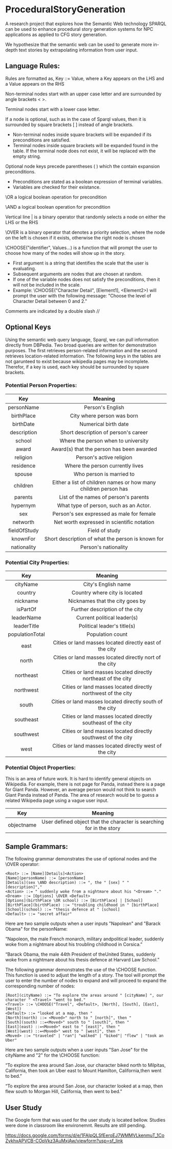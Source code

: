 # ProceduralStoryGeneration
A research project that explores how the Semantic Web technology SPARQL can be used to enhance procedural story generation systems for NPC applications as applied to CFG story generation. 

We hypothesize that the semantic web can be used to generate more in-depth text stories by extrapolating information from user input.

## Language Rules:

Rules are formatted as, Key ::= Value, where a Key appears on the LHS and a Value appears on the RHS

Non-terminal nodes start with an upper case letter and are surrounded by angle brackets < >.

Terminal nodes start with a lower case letter.

If a node is optional, such as in the case of Sparql values, then it is surrounded by square brackets [ ] instead of angle brackets.
 - Non-terminal nodes inside square brackets will be expanded if its preconditions are satisfied. 
 - Terminal nodes inside square brackets will be expanded found in the table. If the terminal node does not exist, it will be replaced with the empty string.
 
Optional node keys precede parentheses ( ) which the contain expansion preconditions. 
 - Preconditions are stated as a boolean expression of terminal variables. 
 - Variables are checked for their existance.

\OR a logical boolean operation for precondition

\AND a logical boolean operation for precondition

Vertical line | is a binary operator that randomly selects a node on either the LHS or the RHS

\OVER is a binary operator that denotes a priority selection, where the node on the left is chosen if it exists, otherwise the right node is chosen

\CHOOSE("identifier", Values...) is a function that will prompt the user to choose how many of the nodes will show up in the story.
 - First argument is a string that identifies the scale that the user is evaluating.
 - Subsequent arguments are nodes that are chosen at random.
 - If one of the variable nodes does not satisfy the preconditions, then it will not be included in the scale.
 - Example: \CHOOSE("Character Detail", [Element1], \<Element2\>) will prompt the user with the following message: "Choose the level of Character Detail between 0 and 2." 

Comments are indicated by a double slash //

## Optional Keys
Using the semantic web query language, Sparql, we can pull information directly from DBPedia. Two broad queries are written for demonstration purposes. The first retrieves person-related information and the second retrieves location-related information. The following keys in the tables are not garunteed to exist because wikipedia pages may be incomplete. Therefor, if a key is used, each key should be surrounded by square brackets.

### Potential Person Properties:
| Key | Meaning |
| :---: | :---: |
| personName | Person's English |
| birthPlace | City where person was born |
| birthDate | Numerical birth date |
| description | Short description of person's career |
| school | Where the person when to university |
| award | Award(s) that the person has been awarded |
| religion | Person's active religion |
| residence | Where the person currently lives |
| spouse | Who person is married to |
| children | Either a list of children names or how many children person has |
| parents | List of the names of person's parents |
| hypernym | What type of person, such as an Actor. |
| sex | Person's sex expressed as male for female |
| networth | Net worth expressed in scientific notation |
| fieldOfStudy | Field of study |
| knownFor | Short description of what the person is known for |
| nationality | Person's nationality |

### Potential City Properties:
| Key | Meaning |
| :---: | :---: |
| cityName | City's English name | 
| country | Country where city is located |  
| nickname | Nicknames that the city goes by | 
| isPartOf| Further description of the city | 
| leaderName | Current political leader(s) |  
| leaderTitle| Political leader's title(s) | 
| populationTotal| Population count | 
| east | Cities or land masses located directly east of the city | 
| north | Cities or land masses located directly nort of the city | 
| northeast | Cities or land masses located directly northeast of the city |   
| northwest | Cities or land masses located directly northwest of the city | 
| south | Cities or land masses located directly south of the city | 
| southeast | Cities or land masses located directly southeast of the city |  
| southwest | Cities or land masses located directly southwest of the city | 
| west | Cities or land masses located directly west of the city | 

### Potential Object Properties:
This is an area of future work. It is hard to identify general objects on Wikipedia. For example, there is not page for Panda, instead there is a page for Giant Panda. However, an average person would not think to search Giant Panda instead of Panda. The area of research would be to guess a related Wikipedia page using a vague user input.

| Key | Meaning |
| :---: | :---: |
| objectname | User defined object that the character is searching for in the story |

## Sample Grammars:

The following grammar demonstrates the use of optional nodes and the \\OVER operator:

```
<Root> ::= [Name][Details]<Action>
[Name](personName) ::= [personName]
[Details](sex \AND description) ::= ", the " [sex] " " [description]","
<Action> ::= " suddenly woke from a nightmare about his "<Dream> "."
<Dream> ::= [Options] \OVER <Default>
[Options](birthPlace \OR school) ::= [BirthPlace] | [School]
[BirthPlace](birthPlace) ::= "troubling childhood in " [birthPlace]
[School](school) ::= "thesis defence at " [school]
<Default> ::= "secret affair"
```

Here are two sample outputs when a user inputs "Napolean" and "Barack Obama" for the personName:

“Napoleon, the male French monarch, military andpolitical leader, suddenly woke from a nightmare about his troubling childhood in Corsica.”

“Barack Obama, the male 44th President of theUnited States, suddenly woke from a nightmare about his thesis defence at Harvard Law School.”

The following grammar demonstrates the use of the \\CHOOSE function. This function is used to adjust the length of a story. The tool will prompt the user to enter the number of nodes to expand and will proceed to expand the corresponding number of nodes:

```
[Root](cityName) ::= "To explore the areas around " [cityName] ", our character " <Travel> "went to bed."
<Travel> ::= \CHOOSE("Travel", <Default>, [North], [South], [East], [West])
<Default> ::= "looked at a map, then "
[North](north) ::= <Moved>" north to " [north]", then "
[South](south) ::=<Moved>" south to " [south]", then "
[East](east) ::=<Moved>" east to " [east]", then "
[West](west) ::=<Moved>" west to " [west]", then "
<Moved> ::= "traveled" | "ran"| "walked" | "biked"| "flew" | "took an Uber"
```

Here are two sample outputs when a user inputs "San Jose" for the cityName and "2" for the \\CHOOSE function:

“To explore the area around San Jose, our character biked north to Milpitas, California, then took an Uber east to Mount Hamilton, California,then went to bed.”

“To explore the area around San Jose, our character looked at a map, then flew south to Morgan Hill, California, then went to bed.”

## User Study

The Google form that was used for the user study is located bellow. Studies were done in classroom like environemnt. Results are still pending.

https://docs.google.com/forms/d/e/1FAIpQLSfEeroEJ7WMMVLkenmuT_1CoZykhxAPVCB-COpVkz3AuMxjAw/viewform?usp=sf_link
